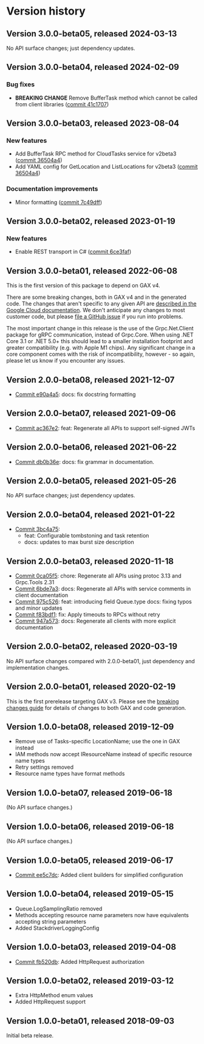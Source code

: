 # Version history

## Version 3.0.0-beta05, released 2024-03-13

No API surface changes; just dependency updates.

## Version 3.0.0-beta04, released 2024-02-09

### Bug fixes

- **BREAKING CHANGE** Remove BufferTask method which cannot be called from client libraries ([commit 41c1707](https://github.com/googleapis/google-cloud-dotnet/commit/41c170792d0bb39fdceddfcee7938ebb06bb4588))

## Version 3.0.0-beta03, released 2023-08-04

### New features

- Add BufferTask RPC method for CloudTasks service for v2beta3 ([commit 36504a4](https://github.com/googleapis/google-cloud-dotnet/commit/36504a43d32649cb13b347bd18263c341eaf2c26))
- Add YAML config for GetLocation and ListLocations for v2beta3 ([commit 36504a4](https://github.com/googleapis/google-cloud-dotnet/commit/36504a43d32649cb13b347bd18263c341eaf2c26))

### Documentation improvements

- Minor formatting ([commit 7c49dff](https://github.com/googleapis/google-cloud-dotnet/commit/7c49dffc44bf828460d367673ec802778832cd1d))

## Version 3.0.0-beta02, released 2023-01-19

### New features

- Enable REST transport in C# ([commit 6ce3faf](https://github.com/googleapis/google-cloud-dotnet/commit/6ce3faf6f74ea6c63e14ee4c77627a6774fb807f))

## Version 3.0.0-beta01, released 2022-06-08

This is the first version of this package to depend on GAX v4.

There are some breaking changes, both in GAX v4 and in the generated
code. The changes that aren't specific to any given API are [described in the Google Cloud
documentation](https://cloud.google.com/dotnet/docs/reference/help/breaking-gax4).
We don't anticipate any changes to most customer code, but please [file a
GitHub issue](https://github.com/googleapis/google-cloud-dotnet/issues/new/choose)
if you run into problems.

The most important change in this release is the use of the Grpc.Net.Client package
for gRPC communication, instead of Grpc.Core. When using .NET Core 3.1 or .NET 5.0+
this should lead to a smaller installation footprint and greater compatibility (e.g.
with Apple M1 chips). Any significant change in a core component comes with the risk
of incompatibility, however - so again, please let us know if you encounter any
issues.


## Version 2.0.0-beta08, released 2021-12-07

- [Commit e90a4a5](https://github.com/googleapis/google-cloud-dotnet/commit/e90a4a5): docs: fix docstring formatting

## Version 2.0.0-beta07, released 2021-09-06

- [Commit ac367e2](https://github.com/googleapis/google-cloud-dotnet/commit/ac367e2): feat: Regenerate all APIs to support self-signed JWTs

## Version 2.0.0-beta06, released 2021-06-22

- [Commit db0b36e](https://github.com/googleapis/google-cloud-dotnet/commit/db0b36e): docs: fix grammar in documentation.

## Version 2.0.0-beta05, released 2021-05-26

No API surface changes; just dependency updates.

## Version 2.0.0-beta04, released 2021-01-22

- [Commit 3bc4a75](https://github.com/googleapis/google-cloud-dotnet/commit/3bc4a75):
  - feat: Configurable tombstoning and task retention
  - docs: updates to max burst size description

## Version 2.0.0-beta03, released 2020-11-18

- [Commit 0ca05f5](https://github.com/googleapis/google-cloud-dotnet/commit/0ca05f5): chore: Regenerate all APIs using protoc 3.13 and Grpc.Tools 2.31
- [Commit 6bde7a3](https://github.com/googleapis/google-cloud-dotnet/commit/6bde7a3): docs: Regenerate all APIs with service comments in client documentation
- [Commit 975c526](https://github.com/googleapis/google-cloud-dotnet/commit/975c526): feat: introducing field Queue.type docs: fixing typos and minor updates
- [Commit f83bdf1](https://github.com/googleapis/google-cloud-dotnet/commit/f83bdf1): fix: Apply timeouts to RPCs without retry
- [Commit 947a573](https://github.com/googleapis/google-cloud-dotnet/commit/947a573): docs: Regenerate all clients with more explicit documentation

## Version 2.0.0-beta02, released 2020-03-19

No API surface changes compared with 2.0.0-beta01, just dependency
and implementation changes.

## Version 2.0.0-beta01, released 2020-02-19

This is the first prerelease targeting GAX v3. Please see the [breaking changes
guide](https://cloud.google.com/dotnet/docs/reference/help/breaking-gax2)
for details of changes to both GAX and code generation.

## Version 1.0.0-beta08, released 2019-12-09

- Remove use of Tasks-specific LocationName; use the one in GAX instead
- IAM methods now accept IResourceName instead of specific resource name types
- Retry settings removed
- Resource name types have format methods

## Version 1.0.0-beta07, released 2019-06-18

(No API surface changes.)

## Version 1.0.0-beta06, released 2019-06-18

(No API surface changes.)

## Version 1.0.0-beta05, released 2019-06-17

- [Commit ee5c7dc](https://github.com/googleapis/google-cloud-dotnet/commit/ee5c7dc): Added client builders for simplified configuration

## Version 1.0.0-beta04, released 2019-05-15

- Queue.LogSamplingRatio removed
- Methods accepting resource name parameters now have equivalents accepting string parameters
- Added StackdriverLoggingConfig

## Version 1.0.0-beta03, released 2019-04-08

- [Commit fb520db](https://github.com/googleapis/google-cloud-dotnet/commit/fb520db): Added HttpRequest authorization

## Version 1.0.0-beta02, released 2019-03-12

- Extra HttpMethod enum values
- Added HttpRequest support

## Version 1.0.0-beta01, released 2018-09-03

Initial beta release.

